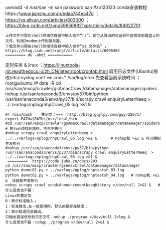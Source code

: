 useradd -d /usr/san -m san
password san    #zo123123
conda安装教程https://www.jianshu.com/p/edaa744ea47d ；https://yq.aliyun.com/articles/603000 ； https://blog.csdn.net/zong596568821xp/article/details/84022701
```
上传文件只需在shell终端仿真器中输入命令“rz”，即可从弹出的对话框中选择本地磁盘上的文件，利用Zmodem上传到服务器。
下载文件只需在shell终端仿真器中输入命令“sz 文件名” ; https://blog.csdn.net/rangf/article/details/6096365
========= du -ahd1 ===========
```
定时任务 & linux ：https://linuxtools-rst.readthedocs.io/zh_CN/latest/tool/crontab.html
 启用日志文件(Ubuntu)修改/etc/rsyslog.conf    ==> cron.*      /var/log/cron
先查看当前系统时间 ； root@ubuntu:/# date -R 
cd /usr/san/mscp/crawler/gsAmacCrawl/datamanager/datamanager/spiders
nohup /usr/san/anaconda3/envs/py37/bin/python /usr/san/anaconda3/envs/py37/bin/scrapy crawl enquiryLetterNeeq  > ../../varlogs/nplog/nhpCrawl_05.log >&1 &
```shell script
#! /bin/bash    重定向：===  http://blog.gqylpy.com/gqy/25671/
export PATH=$PATH:/usr/local/bin
#cd /usr/san/mscp/crawler/gsAmacCrawl/datamanager/datamanager/spiders                   # 执行必须找到路径，不然不执行
#nohup scrapy crawl enquiryLetterNeeq > ../../varlogs/nplog/nhpCrawl_05.log >&1 &      # nohup和 >&1 & 可以模拟并发执行
#nohup /usr/san/anaconda3/envs/py37/bin/python /usr/san/anaconda3/envs/py37/bin/scrapy crawl enquiryLetterNeeq  > ../../varlogs/nplog/nhpCrawl_05.log >&1 &
 =========  https://code.juhe.cn/docs/203  
cd /usr/san/mscp/crawler/gsAmacCrawl/datamanager/datamanager
python demot01.py > ../varlogs/nplog/nhptestsh_03.log
python demot02.py > ../varlogs/nplog/nhptestsh_04.log   # nohup和 >&1 &  没就是并发执行
nohup scrapy crawl snadcAnnouncementNeeqHistory >/dev/null 2>&1 &   # 什么信息也不要：
Linux的重定向
0：表示标准输入；
1：标准输出,在一般使用时，默认的是标准输出；
2：表示错误信息输出。
只输出错误信息到日志文件：nohup ./program >/dev/null 2>log &
什么信息也不要：nohup ./program >/dev/null 2>&1 &



```